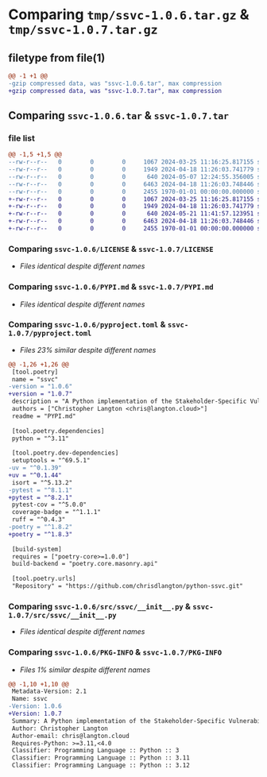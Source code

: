 # Comparing `tmp/ssvc-1.0.6.tar.gz` & `tmp/ssvc-1.0.7.tar.gz`

## filetype from file(1)

```diff
@@ -1 +1 @@
-gzip compressed data, was "ssvc-1.0.6.tar", max compression
+gzip compressed data, was "ssvc-1.0.7.tar", max compression
```

## Comparing `ssvc-1.0.6.tar` & `ssvc-1.0.7.tar`

### file list

```diff
@@ -1,5 +1,5 @@
--rw-r--r--   0        0        0     1067 2024-03-25 11:16:25.817155 ssvc-1.0.6/LICENSE
--rw-r--r--   0        0        0     1949 2024-04-18 11:26:03.741779 ssvc-1.0.6/PYPI.md
--rw-r--r--   0        0        0      640 2024-05-07 12:24:55.356005 ssvc-1.0.6/pyproject.toml
--rw-r--r--   0        0        0     6463 2024-04-18 11:26:03.748446 ssvc-1.0.6/src/ssvc/__init__.py
--rw-r--r--   0        0        0     2455 1970-01-01 00:00:00.000000 ssvc-1.0.6/PKG-INFO
+-rw-r--r--   0        0        0     1067 2024-03-25 11:16:25.817155 ssvc-1.0.7/LICENSE
+-rw-r--r--   0        0        0     1949 2024-04-18 11:26:03.741779 ssvc-1.0.7/PYPI.md
+-rw-r--r--   0        0        0      640 2024-05-21 11:41:57.123951 ssvc-1.0.7/pyproject.toml
+-rw-r--r--   0        0        0     6463 2024-04-18 11:26:03.748446 ssvc-1.0.7/src/ssvc/__init__.py
+-rw-r--r--   0        0        0     2455 1970-01-01 00:00:00.000000 ssvc-1.0.7/PKG-INFO
```

### Comparing `ssvc-1.0.6/LICENSE` & `ssvc-1.0.7/LICENSE`

 * *Files identical despite different names*

### Comparing `ssvc-1.0.6/PYPI.md` & `ssvc-1.0.7/PYPI.md`

 * *Files identical despite different names*

### Comparing `ssvc-1.0.6/pyproject.toml` & `ssvc-1.0.7/pyproject.toml`

 * *Files 23% similar despite different names*

```diff
@@ -1,26 +1,26 @@
 [tool.poetry]
 name = "ssvc"
-version = "1.0.6"
+version = "1.0.7"
 description = "A Python implementation of the Stakeholder-Specific Vulnerability Categorization framework."
 authors = ["Christopher Langton <chris@langton.cloud>"]
 readme = "PYPI.md"
 
 [tool.poetry.dependencies]
 python = "^3.11"
 
 [tool.poetry.dev-dependencies]
 setuptools = "^69.5.1"
-uv = "^0.1.39"
+uv = "^0.1.44"
 isort = "^5.13.2"
-pytest = "^8.1.1"
+pytest = "^8.2.1"
 pytest-cov = "^5.0.0"
 coverage-badge = "^1.1.1"
 ruff = "^0.4.3"
-poetry = "^1.8.2"
+poetry = "^1.8.3"
 
 [build-system]
 requires = ["poetry-core>=1.0.0"]
 build-backend = "poetry.core.masonry.api"
 
 [tool.poetry.urls]
 "Repository" = "https://github.com/chrisdlangton/python-ssvc.git"
```

### Comparing `ssvc-1.0.6/src/ssvc/__init__.py` & `ssvc-1.0.7/src/ssvc/__init__.py`

 * *Files identical despite different names*

### Comparing `ssvc-1.0.6/PKG-INFO` & `ssvc-1.0.7/PKG-INFO`

 * *Files 1% similar despite different names*

```diff
@@ -1,10 +1,10 @@
 Metadata-Version: 2.1
 Name: ssvc
-Version: 1.0.6
+Version: 1.0.7
 Summary: A Python implementation of the Stakeholder-Specific Vulnerability Categorization framework.
 Author: Christopher Langton
 Author-email: chris@langton.cloud
 Requires-Python: >=3.11,<4.0
 Classifier: Programming Language :: Python :: 3
 Classifier: Programming Language :: Python :: 3.11
 Classifier: Programming Language :: Python :: 3.12
```

